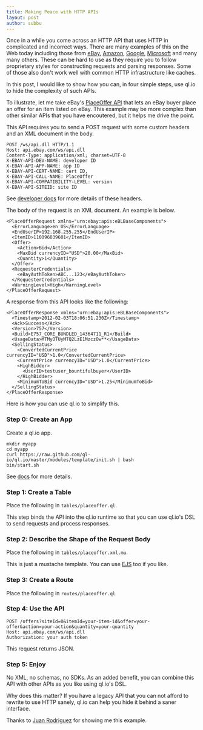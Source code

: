```yaml
---
title: Making Peace with HTTP APIs
layout: post
author: subbu
---
```


Once in a while you come across an HTTP API that uses HTTP in complicated and incorrect ways. There
are many examples of this on the Web today including those from
[eBay](http://developer.ebay.com/devzone/xml/docs/reference/ebay/GetMyeBayBuying.html),
[Amazon](http://docs.amazonwebservices.com/amazonswf/latest/developerguide/UsingJSON-swf.html),
[Google](http://code.google.com/apis/friendconnect/docs/opensocial_rest_rpc.html),
[Microsoft](http://www.bing.com/toolbox/bingdeveloper/) and many many others. These can be hard to
use as they require you to follow proprietary styles for constructing requests and parsing
responses. Some of those also don't work well with common HTTP infrastructure like caches.

In this post, I would like to show how you can, in four simple steps, use ql.io to hide the
complexity of such APIs.

To illustrate, let me take eBay's [PlaceOffer
API](http://developer.ebay.com/DevZone/XML/docs/Reference/eBay/PlaceOffer.html) that lets an eBay
buyer place an offer for an item listed on eBay. This example may be more complex than other similar
APIs that you have encoutered, but it helps me drive the point.

This API requires you to send a POST request with some custom headers and an XML document in the
body.

    POST /ws/api.dll HTTP/1.1
    Host: api.ebay.com/ws/api.dll
    Content-Type: application/xml; charset=UTF-8
    X-EBAY-API-DEV-NAME: developer ID
    X-EBAY-API-APP-NAME: app ID
    X-EBAY-API-CERT-NAME: cert ID,
    X-EBAY-API-CALL-NAME: PlaceOffer
    X-EBAY-API-COMPATIBILITY-LEVEL: version
    X-EBAY-API-SITEID: site ID


See [developer docs](http://tinyurl.com/76q6e7q) for more details of these headers.

The body of the request is an XML document. An example is below.

    <PlaceOfferRequest xmlns="urn:ebay:apis:eBLBaseComponents">
      <ErrorLanguage>en_US</ErrorLanguage>
      <EndUserIP>192.168.255.255</EndUserIP>
      <ItemID>110096039601</ItemID>
      <Offer>
        <Action>Bid</Action>
        <MaxBid currencyID="USD">20.00</MaxBid>
        <Quantity>1</Quantity>
      </Offer>
      <RequesterCredentials>
        <eBayAuthToken>ABC...123</eBayAuthToken>
      </RequesterCredentials>
      <WarningLevel>High</WarningLevel>
    </PlaceOfferRequest>

A response from this API looks like the following:

    <PlaceOfferResponse xmlns="urn:ebay:apis:eBLBaseComponents">
      <Timestamp>2012-02-03T18:06:51.230Z</Timestamp>
      <Ack>Success</Ack>
      <Version>757</Version>
      <Build>E757_CORE_BUNDLED_14364711_R1</Build>
      <UsageData>MTMyOTUyMTQ2LzE1MzczOw**</UsageData>
      <SellingStatus>
        <ConvertedCurrentPrice currencyID="USD">1.0</ConvertedCurrentPrice>
        <CurrentPrice currencyID="USD">1.0</CurrentPrice>
        <HighBidder>
          <UserID>testuser_bountifulbuyer</UserID>
        </HighBidder>
        <MinimumToBid currencyID="USD">1.25</MinimumToBid>
      </SellingStatus>
    </PlaceOfferResponse>

Here is how you can use ql.io to simplify this.

### Step 0: Create an App

Create a ql.io app.

    mkdir myapp
    cd myapp
    curl https://raw.github.com/ql-io/ql.io/master/modules/template/init.sh | bash
    bin/start.sh

See [docs](http://ql.io/docs) for more details.

### Step 1: Create a Table

Place the following in `tables/placeoffer.ql`.

<script src="https://gist.github.com/1886983.js?file=gistfile1.sql"></script>

This step binds the API into the ql.io runtime so that you can use ql.io's DSL to send requests
and process responses.

### Step 2: Describe the Shape of the Request Body

Place the following in `tables/placeoffer.xml.mu`.

<script src="https://gist.github.com/1886988.js?file=gistfile1.xml"></script>

This is just a mustache template. You can use [EJS](http://embeddedjs.com/) too if you like.

### Step 3: Create a Route

Place the following in `routes/placeoffer.ql`

<script src="https://gist.github.com/1886996.js?file=gistfile1.sql"></script>

### Step 4: Use the API

    POST /offers?siteId=0&itemId=your-item-id&offer=your-offer&action=your-action&quantity=your-quantity
    Host: api.ebay.com/ws/api.dll
    Authorization: your auth token

This request returns JSON.

### Step 5: Enjoy

No XML, no schemas, no SDKs. As an added benefit, you can combine this API with other APIs as you
like using ql.io's DSL.

Why does this matter? If you have a legacy API that you can not afford to rewrite to use HTTP
sanely, ql.io can help you hide it behind a saner interface.

Thanks to [Juan Rodriguez](https://github.com/jmrodriguez) for showing me this example.

